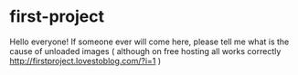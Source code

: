 # first-project

Hello everyone!
If someone ever will come here, please tell me what is the cause of unloaded images ( although on free hosting all works correctly  
http://firstproject.lovestoblog.com/?i=1 )
